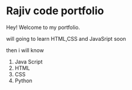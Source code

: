 # Rajiv code portfolio

Hey! Welcome to my portfolio.

will going to learn HTML,CSS and JavaSript soon

then i will know

1. Java Script
2. HTML
3. CSS
4. Python
